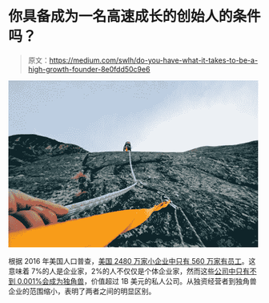 # 你具备成为一名高速成长的创始人的条件吗？

> 原文：<https://medium.com/swlh/do-you-have-what-it-takes-to-be-a-high-growth-founder-8e0fdd50c9e6>

![](img/f50ef476ebc8fd975eb296c40e92f75b.png)

根据 2016 年美国人口普查，[美国 2480 万家小企业中只有 560 万家有员工](https://sbecouncil.org/about-us/facts-and-data/)。这意味着 7%的人是企业家，2%的人不仅仅是个体企业家，然而这些[公司中只有不到 0.001%会成为独角兽](https://www.cbinsights.com/research-unicorn-companies)，价值超过 1B 美元的私人公司。从独资经营者到独角兽企业的范围缩小，表明了两者之间的明显区别。